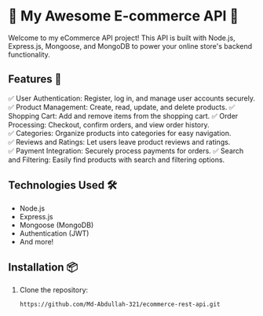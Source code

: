 # 🌟 My Awesome E-commerce API 🌟

Welcome to my eCommerce API project! This API is built with Node.js, Express.js, Mongoose, and MongoDB to power your online store's backend functionality.

## Features 🚀

✅ User Authentication: Register, log in, and manage user accounts securely. 
✅ Product Management: Create, read, update, and delete products. 
✅ Shopping Cart: Add and remove items from the shopping cart. 
✅ Order Processing: Checkout, confirm orders, and view order history.       
✅ Categories: Organize products into categories for easy navigation.   
✅ Reviews and Ratings: Let users leave product reviews and ratings.  
✅ Payment Integration: Securely process payments for orders.
✅ Search and Filtering: Easily find products with search and filtering options.

## Technologies Used 🛠️

- Node.js
- Express.js
- Mongoose (MongoDB)
- Authentication (JWT)
- And more!

## Installation 📦

1. Clone the repository:

   ```bash
   https://github.com/Md-Abdullah-321/ecommerce-rest-api.git
